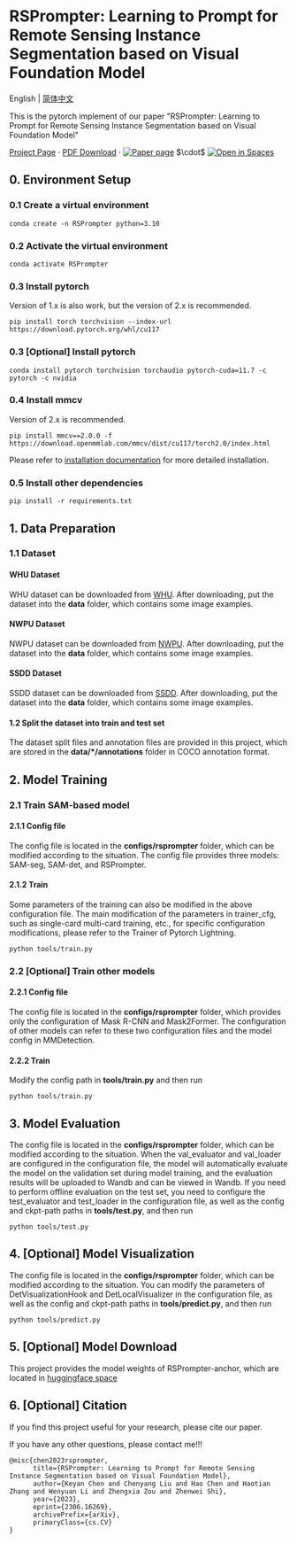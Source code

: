 # RSPrompter: Learning to Prompt for Remote Sensing Instance Segmentation based on Visual Foundation Model

English | [简体中文](/readme_cn.md)

This is the pytorch implement of our paper "RSPrompter: Learning to Prompt for Remote Sensing Instance Segmentation based on Visual Foundation Model"


[Project Page](https://kyanchen.github.io/RSPrompter/) $\cdot$ [PDF Download](https://arxiv.org/abs/2306.16269) $\cdot$ [![Paper page](https://huggingface.co/datasets/huggingface/badges/raw/main/paper-page-sm-dark.svg)]([https://huggingface.co/papers](https://huggingface.co/papers/2306.16269)) $\cdot$ [![Open in Spaces](https://huggingface.co/datasets/huggingface/badges/raw/main/open-in-hf-spaces-sm-dark.svg)]([https://huggingface.co/spaces](https://huggingface.co/spaces/KyanChen/RSPrompter))


## 0. Environment Setup

### 0.1 Create a virtual environment

```shell
conda create -n RSPrompter python=3.10
```

### 0.2 Activate the virtual environment
```sehll
conda activate RSPrompter
```

### 0.3 Install pytorch
Version of 1.x is also work, but the version of 2.x is recommended.
```shell
pip install torch torchvision --index-url https://download.pytorch.org/whl/cu117
```

### 0.3 [Optional] Install pytorch
```shell
conda install pytorch torchvision torchaudio pytorch-cuda=11.7 -c pytorch -c nvidia
```

### 0.4 Install mmcv
Version of 2.x is recommended.
```shell
pip install mmcv==2.0.0 -f https://download.openmmlab.com/mmcv/dist/cu117/torch2.0/index.html
```
Please refer to [installation documentation](https://mmcv.readthedocs.io/en/latest/get_started/installation.html) for more detailed installation.

### 0.5 Install other dependencies
```shell
pip install -r requirements.txt
```

## 1. Data Preparation

### 1.1 Dataset

#### WHU Dataset
WHU dataset can be downloaded from [WHU](https://aistudio.baidu.com/aistudio/datasetdetail/56502). After downloading, put the dataset into the **data** folder, which contains some image examples.

#### NWPU Dataset
NWPU dataset can be downloaded from [NWPU](https://aistudio.baidu.com/aistudio/datasetdetail/52812). After downloading, put the dataset into the **data** folder, which contains some image examples.

#### SSDD Dataset
SSDD dataset can be downloaded from [SSDD](https://aistudio.baidu.com/aistudio/datasetdetail/100924). After downloading, put the dataset into the **data** folder, which contains some image examples.

#### 1.2 Split the dataset into train and test set
The dataset split files and annotation files are provided in this project, which are stored in the **data/*/annotations** folder in COCO annotation format.

## 2. Model Training

### 2.1 Train SAM-based model

#### 2.1.1 Config file
The config file is located in the **configs/rsprompter** folder, which can be modified according to the situation. The config file provides three models: SAM-seg, SAM-det, and RSPrompter.

#### 2.1.2 Train
Some parameters of the training can also be modified in the above configuration file. The main modification of the parameters in trainer_cfg, such as single-card multi-card training, etc., for specific configuration modifications, please refer to the Trainer of Pytorch Lightning.
```shell
python tools/train.py
```

### 2.2 [Optional] Train other models
#### 2.2.1 Config file
The config file is located in the **configs/rsprompter** folder, which provides only the configuration of Mask R-CNN and Mask2Former. The configuration of other models can refer to these two configuration files and the model config in MMDetection.

#### 2.2.2 Train
Modify the config path in **tools/train.py** and then run
```shell
python tools/train.py
```

## 3. Model Evaluation
The config file is located in the **configs/rsprompter** folder, which can be modified according to the situation.
When the val_evaluator and val_loader are configured in the configuration file, the model will automatically evaluate the model on the validation set during model training, and the evaluation results will be uploaded to Wandb and can be viewed in Wandb.
If you need to perform offline evaluation on the test set, you need to configure the test_evaluator and test_loader in the configuration file, as well as the config and ckpt-path paths in **tools/test.py**, and then run
```shell
python tools/test.py
```

## 4. [Optional] Model Visualization
The config file is located in the **configs/rsprompter** folder, which can be modified according to the situation. You can modify the parameters of DetVisualizationHook and DetLocalVisualizer in the configuration file, as well as the config and ckpt-path paths in **tools/predict.py**, and then run
```shell
python tools/predict.py
```

## 5. [Optional] Model Download
This project provides the model weights of RSPrompter-anchor, which are located in [huggingface space](https://huggingface.co/spaces/KyanChen/RSPrompter/tree/main/pretrain)

## 6. [Optional] Citation
If you find this project useful for your research, please cite our paper.

If you have any other questions, please contact me!!!

```
@misc{chen2023rsprompter,
      title={RSPrompter: Learning to Prompt for Remote Sensing Instance Segmentation based on Visual Foundation Model}, 
      author={Keyan Chen and Chenyang Liu and Hao Chen and Haotian Zhang and Wenyuan Li and Zhengxia Zou and Zhenwei Shi},
      year={2023},
      eprint={2306.16269},
      archivePrefix={arXiv},
      primaryClass={cs.CV}
}
```
